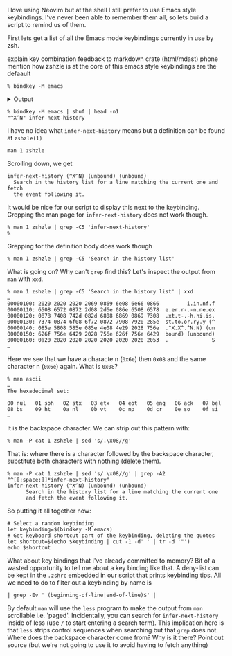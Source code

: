 I love using Neovim but at the shell I still prefer to use Emacs style
keybindings. I've never been able to remember them all, so lets build a script
to remind us of them.

First lets get a list of all the Emacs mode keybindings currently in use by zsh.

explain key combination
feedback to markdown crate (html/mdast)
phone
mention how zshzle is at the core of this
emacs style keybindings are the defaault

```
% bindkey -M emacs
```

<details>
<summary>Output</summary>
<pre>
<code>
"^@" set-mark-command
"^A" beginning-of-line
"^B" backward-char
"^D" delete-char-or-list
"^E" end-of-line
"^F" forward-char
"^G" send-break
"^H" backward-delete-char
"^I" expand-or-complete
"^J" accept-line
"^K" kill-line
"^L" clear-screen
"^M" accept-line
"^N" down-line-or-history
"^O" accept-line-and-down-history
"^P" up-line-or-history
"^Q" push-line
"^R" history-incremental-search-backward
"^S" history-incremental-search-forward
"^T" transpose-chars
"^U" kill-whole-line
"^V" quoted-insert
"^W" backward-kill-word
"^X^B" vi-match-bracket
"^X^F" vi-find-next-char
"^X^J" vi-join
"^X^K" kill-buffer
"^X^N" infer-next-history
"^X^O" overwrite-mode
"^X^U" undo
"^X^V" vi-cmd-mode
"^X^X" exchange-point-and-mark
"^X*" expand-word
"^X=" what-cursor-position
"^XG" list-expand
"^Xg" list-expand
"^Xr" history-incremental-search-backward
"^Xs" history-incremental-search-forward
"^Xu" undo
"^Y" yank
"^[^D" list-choices
"^[^G" send-break
"^[^H" backward-kill-word
"^[^I" self-insert-unmeta
"^[^J" self-insert-unmeta
"^[^L" clear-screen
"^[^M" self-insert-unmeta
"^[^_" copy-prev-word
"^[ " expand-history
"^[!" expand-history
"^[\"" quote-region
"^[\$" spell-word
"^['" quote-line
"^[-" neg-argument
"^[." insert-last-word
"^[0" digit-argument
"^[1" digit-argument
"^[2" digit-argument
"^[3" digit-argument
"^[4" digit-argument
"^[5" digit-argument
"^[6" digit-argument
"^[7" digit-argument
"^[8" digit-argument
"^[9" digit-argument
"^[<" beginning-of-buffer-or-history
"^[>" end-of-buffer-or-history
"^[?" which-command
"^[A" accept-and-hold
"^[B" backward-word
"^[C" capitalize-word
"^[D" kill-word
"^[F" forward-word
"^[G" get-line
"^[H" run-help
"^[L" down-case-word
"^[N" history-search-forward
"^[OA" up-line-or-search
"^[OB" down-line-or-search
"^[OC" forward-char
"^[OD" backward-char
"^[OF" end-of-line
"^[OH" beginning-of-line
"^[P" history-search-backward
"^[Q" push-line
"^[S" spell-word
"^[T" transpose-words
"^[U" up-case-word
"^[W" copy-region-as-kill
"^[[200~" bracketed-paste
"^[[3~" delete-char
"^[[A" up-line-or-history
"^[[B" down-line-or-history
"^[[C" forward-char
"^[[D" backward-char
"^[_" insert-last-word
"^[a" accept-and-hold
"^[b" backward-word
"^[c" capitalize-word
"^[d" kill-word
"^[f" forward-word
"^[g" get-line
"^[h" run-help
"^[l" down-case-word
"^[n" history-search-forward
"^[p" history-search-backward
"^[q" push-line
"^[s" spell-word
"^[t" transpose-words
"^[u" up-case-word
"^[w" copy-region-as-kill
"^[x" execute-named-cmd
"^[y" yank-pop
"^[z" execute-last-named-cmd
"^[|" vi-goto-column
"^[^?" backward-kill-word
"^_" undo
" "-"~" self-insert
"^?" backward-delete-char
"\M-^@"-"\M-^?" self-insert
</pre>
</code>
</details>

```
% bindkey -M emacs | shuf | head -n1
"^X^N" infer-next-history
```

I have no idea what `infer-next-history` means but a definition can be found at
`zshzle(1)`
```
man 1 zshzle
```

Scrolling down, we get 
```
infer-next-history (^X^N) (unbound) (unbound)
  Search in the history list for a line matching the current one and fetch
  the event following it.
```

It would be nice for our script to display this next to the keybinding.
Grepping the man page for `infer-next-history` does not work though.
```
% man 1 zshzle | grep -C5 'infer-next-history'
%
```

Grepping for the definition body does work though
```
% man 1 zshzle | grep -C5 'Search in the history list'
```

What is going on? Why can't `grep` find this?  Let's inspect the output from
`man` with `xxd`.
```
% man 1 zshzle | grep -C5 'Search in the history list' | xxd
…
00000100: 2020 2020 2020 2069 0869 6e08 6e66 0866         i.in.nf.f
00000110: 6508 6572 0872 2d08 2d6e 086e 6508 6578  e.er.r-.-n.ne.ex
00000120: 0878 7408 742d 082d 6808 6869 0869 7308  .xt.t-.-h.hi.is.
00000130: 7374 0874 6f08 6f72 0872 7908 7920 285e  st.to.or.ry.y (^
00000140: 085e 5808 585e 085e 4e08 4e29 2028 756e  .^X.X^.^N.N) (un
00000150: 626f 756e 6429 2028 756e 626f 756e 6429  bound) (unbound)
00000160: 0a20 2020 2020 2020 2020 2020 2020 2053  .              S
…
```

Here we see that we have a characte n (`0x6e`) then `0x08` and the same
character n (`0x6e`) again. What is `0x08`?

```
% man ascii
…
The hexadecimal set:

00 nul   01 soh   02 stx   03 etx   04 eot   05 enq   06 ack   07 bel
08 bs    09 ht    0a nl    0b vt    0c np    0d cr    0e so    0f si
…
```

It is the backspace character.  We can strip out this pattern with:

```
% man -P cat 1 zshzle | sed 's/.\x08//g'
```

That is: where there is a character followed by the backspace character,
substitute both characters with nothing (delete them).

```
% man -P cat 1 zshzle | sed 's/.\x08//g' | grep -A2 "^[[:space:]]*infer-next-history"
infer-next-history (^X^N) (unbound) (unbound)
      Search in the history list for a line matching the current one
      and fetch the event following it.
```

So putting it all together now:


```
# Select a random keybinding
let keybinding=$(bindkey -M emacs)
# Get keyboard shortcut part of the keybinding, deleting the quotes
let shortcut=$(echo $keybinding | cut -1 -d' ' | tr -d '"')
echo $shortcut
```


What about key bindings that I've already committed to memory?  Bit of a wasted
opportunity to tell me about a key binding like that.  A deny-list can be kept
in the `.zshrc` embedded in our script that prints keybinding tips.  All we
need to do to filter out a keybinding by name is 
```
| grep -Ev ' (beginning-of-line|end-of-line)$' |
```

By default `man` will use the `less` program to make the output from `man`
scrollable i.e. 'paged'. Incidentally, you can search for `infer-next-history`
inside of less (use `/` to start entering a search term). This implication here
is that `less` strips control sequences when searching but that `grep` does
not. Where does the backspace character come from? Why is it there? Point out
source (but we're not going to use it to avoid having to fetch anything)
